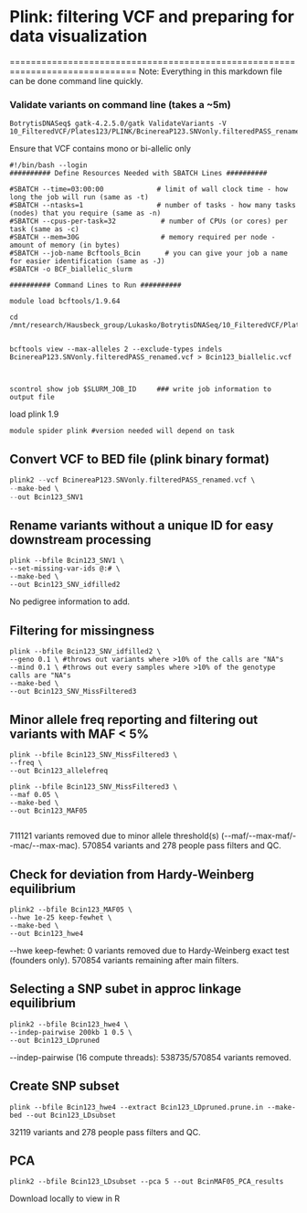 
# Plink: filtering VCF and preparing for data visualization
==============================================================================
Note: Everything in this markdown file can be done command line quickly.

### Validate variants on command line (takes a ~5m)
```
BotrytisDNASeq$ gatk-4.2.5.0/gatk ValidateVariants -V 10_FilteredVCF/Plates123/PLINK/BcinereaP123.SNVonly.filteredPASS_renamed.vcf
```

Ensure that VCF contains mono or bi-allelic only

```
#!/bin/bash --login
########## Define Resources Needed with SBATCH Lines ##########

#SBATCH --time=03:00:00             # limit of wall clock time - how long the job will run (same as -t)
#SBATCH --ntasks=1                  # number of tasks - how many tasks (nodes) that you require (same as -n)
#SBATCH --cpus-per-task=32           # number of CPUs (or cores) per task (same as -c)
#SBATCH --mem=30G                    # memory required per node - amount of memory (in bytes)
#SBATCH --job-name Bcftools_Bcin      # you can give your job a name for easier identification (same as -J)
#SBATCH -o BCF_biallelic_slurm

########## Command Lines to Run ##########

module load bcftools/1.9.64

cd /mnt/research/Hausbeck_group/Lukasko/BotrytisDNASeq/10_FilteredVCF/Plates123/PLINK/


bcftools view --max-alleles 2 --exclude-types indels BcinereaP123.SNVonly.filteredPASS_renamed.vcf > Bcin123_biallelic.vcf



scontrol show job $SLURM_JOB_ID     ### write job information to output file
```

load plink 1.9

```
module spider plink #version needed will depend on task
```

## Convert VCF to BED file (plink binary format) 


```C++
plink2 --vcf BcinereaP123.SNVonly.filteredPASS_renamed.vcf \
--make-bed \
--out Bcin123_SNV1
```


## Rename variants without a unique ID for easy downstream processing

```
plink --bfile Bcin123_SNV1 \
--set-missing-var-ids @:# \
--make-bed \
--out Bcin123_SNV_idfilled2
```

No pedigree information to add.


## Filtering for missingness

```
plink --bfile Bcin123_SNV_idfilled2 \
--geno 0.1 \ #throws out variants where >10% of the calls are "NA"s
--mind 0.1 \ #throws out every samples where >10% of the genotype calls are "NA"s
--make-bed \
--out Bcin123_SNV_MissFiltered3
```

## Minor allele freq reporting and filtering out variants with MAF < 5%

```
plink --bfile Bcin123_SNV_MissFiltered3 \
--freq \
--out Bcin123_allelefreq

plink --bfile Bcin123_SNV_MissFiltered3 \
--maf 0.05 \
--make-bed \
--out Bcin123_MAF05
  
```
711121 variants removed due to minor allele threshold(s)
(--maf/--max-maf/--mac/--max-mac).
570854 variants and 278 people pass filters and QC.

## Check for deviation from Hardy-Weinberg equilibrium
```
plink2 --bfile Bcin123_MAF05 \
--hwe 1e-25 keep-fewhet \
--make-bed \
--out Bcin123_hwe4
```
--hwe keep-fewhet: 0 variants removed due to Hardy-Weinberg exact test
(founders only).
570854 variants remaining after main filters.


## Selecting a SNP subet in approc linkage equilibrium

```
plink2 --bfile Bcin123_hwe4 \
--indep-pairwise 200kb 1 0.5 \
--out Bcin123_LDpruned
```
--indep-pairwise (16 compute threads): 538735/570854 variants removed.

## Create SNP subset
```
plink --bfile Bcin123_hwe4 --extract Bcin123_LDpruned.prune.in --make-bed --out Bcin123_LDsubset
```
32119 variants and 278 people pass filters and QC.

## PCA
```
plink2 --bfile Bcin123_LDsubset --pca 5 --out BcinMAF05_PCA_results
```

Download locally to view in R





